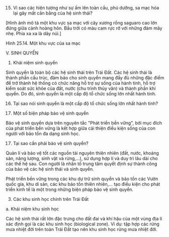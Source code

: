 15. Vì sao các hiện tượng như sự ấm lên toàn cầu, phú dưỡng, sa mạc hóa lại gây mất cân bằng của hệ sinh thái?

[Hình ảnh mô tả một khu vực sa mạc với cây xương rồng saguaro cao lớn đứng giữa cảnh hoàng hôn. Bầu trời có màu cam rực rỡ với những đám mây nhẹ. Phía xa xa là dãy núi.]

Hình 25.14. Một khu vực của sa mạc

V. SINH QUYỂN

1. Khái niệm sinh quyển

Sinh quyển là toàn bộ các hệ sinh thái trên Trái Đất. Các hệ sinh thái là thành phần cấu trúc, đảm bảo cho sinh quyển mang đầy đủ những đặc điểm để trở thành hệ thống có chức năng hỗ trợ sự sống của hành tinh, hỗ trợ kiểm soát sức khỏe của đất, nước (chu trình thủy văn) và thành phần khí quyển. Do đó, sinh quyển là một cấp độ tổ chức sống lớn nhất hành tinh.

16. Tại sao nói sinh quyển là một cấp độ tổ chức sống lớn nhất hành tinh?

2. Một số biện pháp bảo vệ sinh quyển

Bảo vệ sinh quyển dựa trên nguyên tắc "Phát triển bền vững", bởi mục đích của phát triển bền vững là kết hợp giữa cải thiện điều kiện sống của con người với bảo tồn đa dạng sinh học.

17. Tại sao cần phải bảo vệ sinh quyển?

Quản lí và bảo vệ tốt các nguồn tài nguyên thiên nhiên (đất, nước, khoáng sản, năng lượng, sinh vật và rừng,...), sử dụng hợp lí và duy trì lâu dài cho các thế hệ sau. Con người là nhân tố trung tâm quyết định sự thành công của bảo vệ các hệ sinh thái và sinh quyển.

Phát triển bền vững trong các khu dự trữ sinh quyển và bảo tồn các Vườn quốc gia, khu di sản, các khu bảo tồn thiên nhiên,... tạo điều kiện cho phát triển kinh tế là một trong những biện pháp bảo vệ sinh quyển.

3. Các khu sinh học chính trên Trái Đất

a. Khái niệm khu sinh học

Các hệ sinh thái rất lớn đặc trưng cho đất đai và khí hậu của một vùng địa lí xác định gọi là các khu sinh học (biological zone). Ví dụ: tập hợp các rừng mưa nhiệt đới trên toàn Trái Đất tạo nên khu sinh học rừng mưa nhiệt đới.